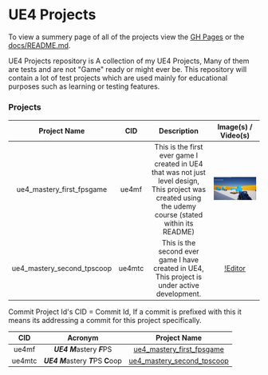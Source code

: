 # UE4 Projects
To view a summery page of all of the projects view the [GH Pages](https://callumcarmicheal.github.io/UE4_Learning_Projects) or the [docs/README.md](/docs/README.md).

UE4 Projects repository is A collection of my UE4 Projects, Many of them are tests and are not "Game" ready or might ever be. 
This repository will contain a lot of test projects which are used mainly for educational purposes such as learning or testing features.


### Projects

| Project Name | CID | Description | Image(s) / Video(s) |
:----:|:----:|:----:|:----:
ue4_mastery_first_fpsgame	|	ue4mf	|	This is the first ever game I created in UE4 that was not just level design, This project was created using the udemy course (stated within its README) | ![Ingame](/docs/resources/ue4_mastery_first_fpsgame/ue4_mastery_first_fpsgame.ingame.PNG "Ingame")
ue4_mastery_second_tpscoop	|	ue4mtc	|	This is the second ever game I have created in UE4, This project is under active development. | [!Editor](/docs/resources/ue4_mastery_second_tpscoop/Prototype_TestLevel_With_CharAnim.PNG "Editor")


Commit Project Id's 
CID = Commit Id, If a commit is prefixed with this it means its addressing a commit for this project specifically.

| CID | Acronym | Project Name |
:----:|:----:|:----:
ue4mf	| ***UE4*** ***M***astery ***F***PS | [ue4_mastery_first_fpsgame](/ue4_mastery_first_fpsgame/)
ue4mtc	| ***UE4*** ***M***astery ***T***PS **C**oop | [ue4_mastery_second_tpscoop](ue4_mastery_second_tpscoop/)
